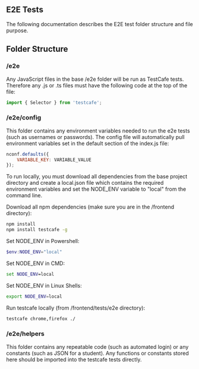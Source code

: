 ## E2E Tests
The following documentation describes the E2E test folder structure and file purpose.

## Folder Structure

### /e2e
Any JavaScript files in the base /e2e folder will be run as TestCafe tests. Therefore any .js or .ts files must have the following code at the top of the file:
``` javascript
import { Selector } from 'testcafe';
```

### /e2e/config
This folder contains any environment variables needed to run the e2e tests (such as usernames or passwords). The config file will automatically pull environment variables set in the default section of the index.js file:
``` javascript
nconf.defaults({
    VARIABLE_KEY: VARIABLE_VALUE
});
```

To run locally, you must download all dependencies from the base project directory and create a local.json file which contains the required environment variables and set the NODE_ENV variable to "local" from the command line.

Download all npm dependencies (make sure you are in the /frontend directory):
``` bash
npm install
npm install testcafe -g
```

Set NODE_ENV in Powershell:
``` powershell
$env:NODE_ENV="local"
```

Set NODE_ENV in CMD:
``` cmd
set NODE_ENV=local
```

Set NODE_ENV in Linux Shells:
``` bash
export NODE_ENV=local
```

Run testcafe locally (from /frontend/tests/e2e directory):
``` bash
testcafe chrome,firefox ./
```

### /e2e/helpers
This folder contains any repeatable code (such as automated login) or any constants (such as JSON for a student). Any functions or constants stored here should be imported into the testcafe tests directly.